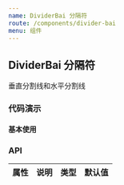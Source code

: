 ```yaml
---
name: DividerBai 分隔符
route: /components/divider-bai
menu: 组件
---
```



## DividerBai 分隔符

垂直分割线和水平分割线

### 代码演示

#### 基本使用

<code src="./demo/basic.tsx"></code>

### API

| 属性 | 说明 | 类型 | 默认值 |
| ---- | ---- | ---- | ------ |
